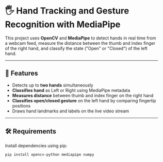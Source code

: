 # 🖐️ Hand Tracking and Gesture Recognition with MediaPipe

This project uses **OpenCV** and **MediaPipe** to detect hands in real time from a webcam feed, measure the distance between the thumb and index finger of the right hand, and classify the state ("Open" or "Closed") of the left hand.

---

## 📸 Features

- Detects up to **two hands** simultaneously
- **Classifies hand** as Left or Right using MediaPipe metadata
- **Measures distance** between thumb and index finger on the right hand
- **Classifies open/closed gesture** on the left hand by comparing fingertip positions
- Draws hand landmarks and labels on the live video stream

---

## 🛠️ Requirements

Install dependencies using pip:

```bash
pip install opencv-python mediapipe numpy
